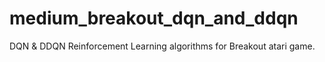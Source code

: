 # medium_breakout_dqn_and_ddqn
DQN &amp; DDQN Reinforcement Learning algorithms for Breakout atari game.
